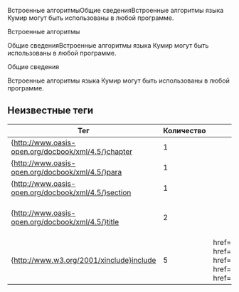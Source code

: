 Встроенные алгоритмыОбщие сведенияВстроенные алгоритмы языка Кумир могут быть использованы в любой программе.

Встроенные алгоритмы

Общие сведенияВстроенные алгоритмы языка Кумир могут быть использованы в любой программе.

Общие сведения

Встроенные алгоритмы языка Кумир могут быть использованы в любой программе.


## Неизвестные теги

| Тег | Количество | Атрибуты | Родительские теги |
|-----|------------|----------|-------------------|
| {http://www.oasis-open.org/docbook/xml/4.5/}chapter | 1 |  | None |
| {http://www.oasis-open.org/docbook/xml/4.5/}para | 1 |  | {http://www.oasis-open.org/docbook/xml/4.5/}section |
| {http://www.oasis-open.org/docbook/xml/4.5/}section | 1 |  | {http://www.oasis-open.org/docbook/xml/4.5/}chapter |
| {http://www.oasis-open.org/docbook/xml/4.5/}title | 2 |  | {http://www.oasis-open.org/docbook/xml/4.5/}chapter, {http://www.oasis-open.org/docbook/xml/4.5/}section |
| {http://www.w3.org/2001/xinclude}include | 5 | href='files.xml', href='lexical_cast.xml', href='math.xml', href='simple_string.xml', href='sys_func.xml' | {http://www.oasis-open.org/docbook/xml/4.5/}chapter |